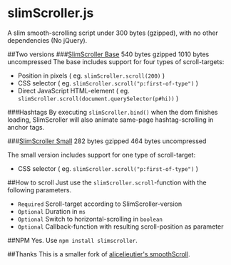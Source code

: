 # slimScroller.js
A slim smooth-scrolling script under 300 bytes (gzipped), with no other dependencies (No jQuery).

##Two versions
###[SlimScroller Base](https://github.com/ameesme/SlimScroller.js/blob/master/dist/slimScroller.min.js)
    540  bytes gzipped
    1010 bytes uncompressed
The base includes support for four types of scroll-targets:
- Position in pixels ( eg. `slimScroller.scroll(200)` )
- CSS selector ( eg. `slimScroller.scroll("p:first-of-type")` )
- Direct JavaScript HTML-element ( eg. `slimScroller.scroll(document.querySelector(p#hi))` )

###Hashtags
By executing `slimScroller.bind()` when the dom finishes loading, SlimScroller will also animate same-page hashtag-scrolling in anchor tags. 

###[SlimScroller Small](https://github.com/ameesme/SlimScroller.js/blob/master/dist/slimScroller.small.min.js)
    282 bytes gzipped
    464 bytes uncompressed

The small version includes support for one type of scroll-target:
- CSS selector ( eg. `slimScroller.scroll("p:first-of-type")` )

##How to scroll
Just use the `slimScroller.scroll`-function with the following parameters.
- `Required` Scroll-target according to SlimScroller-version
- `Optional` Duration in `ms`
- `Optional` Switch to horizontal-scrolling in `boolean`
- `Optional` Callback-function with resulting scroll-position as parameter

##NPM
Yes. Use `npm install slimscroller`.

##Thanks
This is a smaller fork of [alicelieutier's smoothScroll](https://github.com/alicelieutier/smoothScroll).
